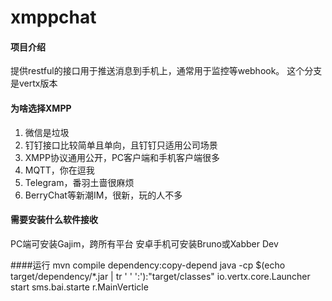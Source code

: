 # xmppchat

#### 项目介绍
提供restful的接口用于推送消息到手机上，通常用于监控等webhook。
这个分支是vertx版本

#### 为啥选择XMPP
1. 微信是垃圾
2. 钉钉接口比较简单且单向，且钉钉只适用公司场景
3. XMPP协议通用公开，PC客户端和手机客户端很多
4. MQTT，你在逗我
5. Telegram，番羽土啬很麻烦
6. BerryChat等新潮IM，很新，玩的人不多

#### 需要安装什么软件接收
PC端可安装Gajim，跨所有平台
安卓手机可安装Bruno或Xabber Dev

####运行
mvn compile dependency:copy-depend
java  -cp  $(echo target/dependency/*.jar | tr ' ' ':'):"target/classes" io.vertx.core.Launcher start sms.bai.starte
r.MainVerticle
